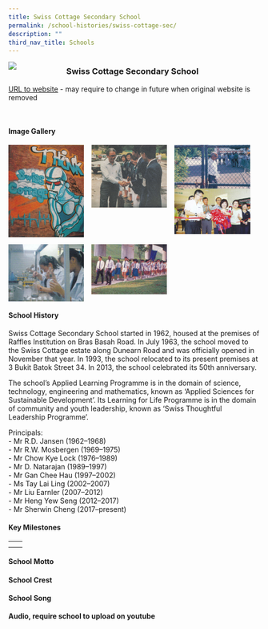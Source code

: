 ```yaml
---
title: Swiss Cottage Secondary School
permalink: /school-histories/swiss-cottage-sec/
description: ""
third_nav_title: Schools
---
```

<img src="/images/swisscottagesec.jpg" style="width:20%;margin-right:15px;" align = "left">

### **Swiss Cottage Secondary School**
[URL to website](https://swisscottagesec.moe.edu.sg/) - may require to change in future when original website is removed

<br clear="left">

#### **Image Gallery**

<p><a href="https://staging.d1yxymztqoj7qn.amplifyapp.com/images/swisscottagesec1.jpg">  
<img src="/images/swisscottagesec1.jpg" style="width:30%;margin-right:15px;" align = "left">
</a></p>

<p><a href="https://staging.d1yxymztqoj7qn.amplifyapp.com/images/swisscottagesec2.jpg">  
<img src="/images/swisscottagesec2.jpg" style="width:30%;margin-right:15px;" align = "left">
</a></p>

<p><a href="https://staging.d1yxymztqoj7qn.amplifyapp.com/images/swisscottagesec3.jpg">  
<img src="/images/swisscottagesec3.jpg" style="width:30%;margin-right:15px;" align = "left">
</a></p>

<p><a href="https://staging.d1yxymztqoj7qn.amplifyapp.com/images/swisscottagesec4.jpg">  
<img src="/images/swisscottagesec4.jpg" style="width:30%;margin-right:15px;" align = "left">
</a></p>

<br clear="left">

<p><a href="https://staging.d1yxymztqoj7qn.amplifyapp.com/images/swisscottagesec5.jpg">  
<img src="/images/swisscottagesec5.jpg" style="width:30%;margin-right:15px;" align = "left">
</a></p>

<p><a href="https://staging.d1yxymztqoj7qn.amplifyapp.com/images/swisscottagesec6.jpg">  
<img src="/images/swisscottagesec6.jpg" style="width:30%;margin-right:15px;" align = "left">
</a></p>

<br clear="left">

#### **School History**
Swiss Cottage Secondary School started in 1962, housed at the premises of Raffles Institution on Bras Basah Road. In July 1963, the school moved to the Swiss Cottage estate along Dunearn Road and was officially opened in November that year. In 1993, the school relocated to its present premises at 3 Bukit Batok Street 34. In 2013, the school celebrated its 50th anniversary.

The school’s Applied Learning Programme is in the domain of science, technology, engineering and mathematics, known as ‘Applied Sciences for Sustainable Development’. Its Learning for Life Programme is in the domain of community and youth leadership, known as ‘Swiss Thoughtful Leadership Programme’.

Principals:<br>
\- Mr R.D. Jansen (1962–1968)<br>
\- Mr R.W. Mosbergen (1969–1975)<br>
\- Mr Chow Kye Lock (1976–1989)<br>
\- Mr D. Natarajan (1989–1997)<br>
\- Mr Gan Chee Hau (1997–2002)<br>
\- Ms Tay Lai Ling (2002–2007)<br>
\- Mr Liu Earnler (2007–2012)<br>
\- Mr Heng Yew Seng (2012–2017)<br>
\- Mr Sherwin Cheng (2017–present)

#### **Key Milestones**

|  |  |
|:---:|---|
|  |  |
|  |  |

#### **School Motto**


#### **School Crest**


#### **School Song**
**Audio, require school to upload on youtube**